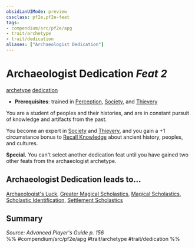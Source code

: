 ```yaml
---
obsidianUIMode: preview
cssclass: pf2e,pf2e-feat
tags:
- compendium/src/pf2e/apg
- trait/archetype
- trait/dedication
aliases: ["Archaeologist Dedication"]
---
```

# Archaeologist Dedication  *Feat 2*  
[archetype](../../rules/traits/archetype.md)  [dedication](../../rules/traits/dedication.md)  

- **Prerequisites**: trained in [Perception](../skills.md#Perception), [Society](../skills.md#Society), and [Thievery](../skills.md#Thievery)

You are a student of peoples and their histories, and are in constant pursuit of knowledge and artifacts from the past.

You become an expert in [Society](../skills.md#Society) and [Thievery](../skills.md#Thievery), and you gain a +1 circumstance bonus to [Recall Knowledge](../../rules/actions/recall-knowledge.md) about ancient history, peoples, and cultures.

**Special.** You can't select another dedication feat until you have gained two other feats from the archaeologist archetype.

## Archaeologist Dedication leads to...

[Archaeologist's Luck](archaeologists-luck-apg.md), [Greater Magical Scholastics](greater-magical-scholastics-apg.md), [Magical Scholastics](magical-scholastics-apg.md), [Scholastic Identification](scholastic-identification-apg.md), [Settlement Scholastics](settlement-scholastics-apg.md)

## Summary

*Source: Advanced Player's Guide p. 156*  
%% #compendium/src/pf2e/apg #trait/archetype #trait/dedication %%